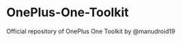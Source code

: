 OnePlus-One-Toolkit
===================

Official repository of OnePlus One Toolkit by @manudroid19
